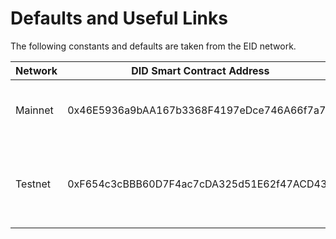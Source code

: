 # Defaults and Useful Links

The following constants and defaults are taken from the EID network.

| Network | DID Smart Contract Address                 | Resolver URL                                                                        | Explorer                       | Faucet                         |
| ------- | ------------------------------------------ | ----------------------------------------------------------------------------------- | ------------------------------ | ------------------------------ |
| Mainnet | 0x46E5936a9bAA167b3368F4197eDce746A66f7a7a | <p>https://api.elatos.io/eid<br>https://api.trinity-tech.io/eid</p>                 | https://eid.elatos.io/         |                                |
| Testnet | 0xF654c3cBBB60D7F4ac7cDA325d51E62f47ACD436 | <p>https://api-testnet.elatos.io/eid<br>https://api-testnet.trinity-tech.io/eid</p> | https://eid-testnet.elatos.io/ | https://eid-faucet.elastos.io/ |

